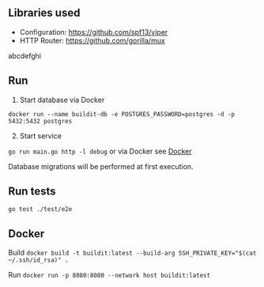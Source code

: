 ## Libraries used
- Configuration: https://github.com/spf13/viper
- HTTP Router: https://github.com/gorilla/mux

abcdefghi

## Run

1. Start database via Docker

`docker run --name buildit-db -e POSTGRES_PASSWORD=postgres -d -p 5432:5432 postgres`
   
2. Start service 
   
`go run main.go http -l debug`
or via Docker see [Docker](#docker)

Database migrations will be performed at first execution.

## Run tests

`go test ./test/e2e`

## Docker

Build
`docker build -t buildit:latest --build-arg SSH_PRIVATE_KEY="$(cat ~/.ssh/id_rsa)" .`

Run
`docker run -p 8080:8080 --network host buildit:latest`